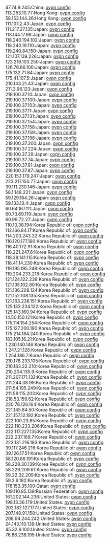 47.74.9.245:China: [ovpn config](vpn/47_74_9_245.ovpn)  
113.253.10.77:Hong Kong: [ovpn config](vpn/113_253_10_77.ovpn)  
58.153.144.26:Hong Kong: [ovpn config](vpn/58_153_144_26.ovpn)  
111.107.2.43:Japan: [ovpn config](vpn/111_107_2_43.ovpn)  
111.217.27.135:Japan: [ovpn config](vpn/111_217_27_135.ovpn)  
113.144.17.99:Japan: [ovpn config](vpn/113_144_17_99.ovpn)  
118.240.194.102:Japan: [ovpn config](vpn/118_240_194_102.ovpn)  
118.240.19.110:Japan: [ovpn config](vpn/118_240_19_110.ovpn)  
119.240.84.150:Japan: [ovpn config](vpn/119_240_84_150.ovpn)  
121.107.139.226:Japan: [ovpn config](vpn/121_107_139_226.ovpn)  
123.219.103.250:Japan: [ovpn config](vpn/123_219_103_250.ovpn)  
126.76.66.100:Japan: [ovpn config](vpn/126_76_66_100.ovpn)  
175.132.71.84:Japan: [ovpn config](vpn/175_132_71_84.ovpn)  
175.41.107.5:Japan: [ovpn config](vpn/175_41_107_5.ovpn)  
210.143.21.43:Japan: [ovpn config](vpn/210_143_21_43.ovpn)  
211.3.96.123:Japan: [ovpn config](vpn/211_3_96_123.ovpn)  
219.100.37.10:Japan: [ovpn config](vpn/219_100_37_10.ovpn)  
219.100.37.100:Japan: [ovpn config](vpn/219_100_37_100.ovpn)  
219.100.37.103:Japan: [ovpn config](vpn/219_100_37_103.ovpn)  
219.100.37.11:Japan: [ovpn config](vpn/219_100_37_11.ovpn)  
219.100.37.131:Japan: [ovpn config](vpn/219_100_37_131.ovpn)  
219.100.37.154:Japan: [ovpn config](vpn/219_100_37_154.ovpn)  
219.100.37.158:Japan: [ovpn config](vpn/219_100_37_158.ovpn)  
219.100.37.159:Japan: [ovpn config](vpn/219_100_37_159.ovpn)  
219.100.37.196:Japan: [ovpn config](vpn/219_100_37_196.ovpn)  
219.100.37.200:Japan: [ovpn config](vpn/219_100_37_200.ovpn)  
219.100.37.224:Japan: [ovpn config](vpn/219_100_37_224.ovpn)  
219.100.37.29:Japan: [ovpn config](vpn/219_100_37_29.ovpn)  
219.100.37.74:Japan: [ovpn config](vpn/219_100_37_74.ovpn)  
219.100.37.81:Japan: [ovpn config](vpn/219_100_37_81.ovpn)  
219.100.37.87:Japan: [ovpn config](vpn/219_100_37_87.ovpn)  
220.153.179.247:Japan: [ovpn config](vpn/220_153_179_247.ovpn)  
223.217.150.77:Japan: [ovpn config](vpn/223_217_150_77.ovpn)  
39.111.230.146:Japan: [ovpn config](vpn/39_111_230_146.ovpn)  
58.1.148.221:Japan: [ovpn config](vpn/58_1_148_221.ovpn)  
59.129.164.26:Japan: [ovpn config](vpn/59_129_164_26.ovpn)  
59.133.13.4:Japan: [ovpn config](vpn/59_133_13_4.ovpn)  
60.64.167.111:Japan: [ovpn config](vpn/60_64_167_111.ovpn)  
60.73.69.119:Japan: [ovpn config](vpn/60_73_69_119.ovpn)  
60.99.72.27:Japan: [ovpn config](vpn/60_99_72_27.ovpn)  
110.10.38.194:Korea Republic of: [ovpn config](vpn/110_10_38_194.ovpn)  
112.166.84.17:Korea Republic of: [ovpn config](vpn/112_166_84_17.ovpn)  
114.203.243.32:Korea Republic of: [ovpn config](vpn/114_203_243_32.ovpn)  
116.120.177.190:Korea Republic of: [ovpn config](vpn/116_120_177_190.ovpn)  
116.40.172.91:Korea Republic of: [ovpn config](vpn/116_40_172_91.ovpn)  
118.221.247.6:Korea Republic of: [ovpn config](vpn/118_221_247_6.ovpn)  
118.38.141.115:Korea Republic of: [ovpn config](vpn/118_38_141_115.ovpn)  
118.41.14.230:Korea Republic of: [ovpn config](vpn/118_41_14_230.ovpn)  
119.195.195.248:Korea Republic of: [ovpn config](vpn/119_195_195_248.ovpn)  
119.204.233.218:Korea Republic of: [ovpn config](vpn/119_204_233_218.ovpn)  
121.124.122.238:Korea Republic of: [ovpn config](vpn/121_124_122_238.ovpn)  
121.135.102.80:Korea Republic of: [ovpn config](vpn/121_135_102_80.ovpn)  
121.136.208.124:Korea Republic of: [ovpn config](vpn/121_136_208_124.ovpn)  
121.152.108.135:Korea Republic of: [ovpn config](vpn/121_152_108_135.ovpn)  
121.163.238.151:Korea Republic of: [ovpn config](vpn/121_163_238_151.ovpn)  
125.133.234.122:Korea Republic of: [ovpn config](vpn/125_133_234_122.ovpn)  
125.143.160.94:Korea Republic of: [ovpn config](vpn/125_143_160_94.ovpn)  
14.50.150.121:Korea Republic of: [ovpn config](vpn/14_50_150_121.ovpn)  
175.114.154.254:Korea Republic of: [ovpn config](vpn/175_114_154_254.ovpn)  
175.127.200.190:Korea Republic of: [ovpn config](vpn/175_127_200_190.ovpn)  
175.214.184.240:Korea Republic of: [ovpn config](vpn/175_214_184_240.ovpn)  
183.105.16.21:Korea Republic of: [ovpn config](vpn/183_105_16_21.ovpn)  
1.230.140.146:Korea Republic of: [ovpn config](vpn/1_230_140_146.ovpn)  
1.247.21.126:Korea Republic of: [ovpn config](vpn/1_247_21_126.ovpn)  
1.254.186.7:Korea Republic of: [ovpn config](vpn/1_254_186_7.ovpn)  
210.178.233.105:Korea Republic of: [ovpn config](vpn/210_178_233_105.ovpn)  
210.183.22.210:Korea Republic of: [ovpn config](vpn/210_183_22_210.ovpn)  
210.204.135.9:Korea Republic of: [ovpn config](vpn/210_204_135_9.ovpn)  
211.207.171.132:Korea Republic of: [ovpn config](vpn/211_207_171_132.ovpn)  
211.244.38.99:Korea Republic of: [ovpn config](vpn/211_244_38_99.ovpn)  
211.54.195.249:Korea Republic of: [ovpn config](vpn/211_54_195_249.ovpn)  
211.58.115.203:Korea Republic of: [ovpn config](vpn/211_58_115_203.ovpn)  
218.53.159.62:Korea Republic of: [ovpn config](vpn/218_53_159_62.ovpn)  
220.78.126.164:Korea Republic of: [ovpn config](vpn/220_78_126_164.ovpn)  
221.145.84.50:Korea Republic of: [ovpn config](vpn/221_145_84_50.ovpn)  
221.157.12.192:Korea Republic of: [ovpn config](vpn/221_157_12_192.ovpn)  
222.100.23.85:Korea Republic of: [ovpn config](vpn/222_100_23_85.ovpn)  
222.110.233.206:Korea Republic of: [ovpn config](vpn/222_110_233_206.ovpn)  
222.117.227.135:Korea Republic of: [ovpn config](vpn/222_117_227_135.ovpn)  
222.237.169.7:Korea Republic of: [ovpn config](vpn/222_237_169_7.ovpn)  
223.131.216.183:Korea Republic of: [ovpn config](vpn/223_131_216_183.ovpn)  
39.117.246.216:Korea Republic of: [ovpn config](vpn/39_117_246_216.ovpn)  
39.126.17.51:Korea Republic of: [ovpn config](vpn/39_126_17_51.ovpn)  
58.120.86.191:Korea Republic of: [ovpn config](vpn/58_120_86_191.ovpn)  
58.228.30.139:Korea Republic of: [ovpn config](vpn/58_228_30_139.ovpn)  
58.229.209.61:Korea Republic of: [ovpn config](vpn/58_229_209_61.ovpn)  
59.22.32.209:Korea Republic of: [ovpn config](vpn/59_22_32_209.ovpn)  
59.3.6.182:Korea Republic of: [ovpn config](vpn/59_3_6_182.ovpn)  
178.153.35.100:Qatar: [ovpn config](vpn/178_153_35_100.ovpn)  
109.110.85.139:Russian Federation: [ovpn config](vpn/109_110_85_139.ovpn)  
161.202.144.236:United States: [ovpn config](vpn/161_202_144_236.ovpn)  
198.13.36.179:United States: [ovpn config](vpn/198_13_36_179.ovpn)  
202.182.127.177:United States: [ovpn config](vpn/202_182_127_177.ovpn)  
207.148.91.158:United States: [ovpn config](vpn/207_148_91_158.ovpn)  
208.94.244.242:United States: [ovpn config](vpn/208_94_244_242.ovpn)  
24.143.110.139:United States: [ovpn config](vpn/24_143_110_139.ovpn)  
45.32.8.100:United States: [ovpn config](vpn/45_32_8_100.ovpn)  
76.86.238.195:United States: [ovpn config](vpn/76_86_238_195.ovpn)  
